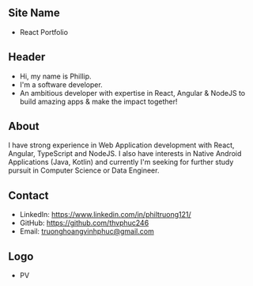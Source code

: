## Site Name
- React Portfolio

## Header
- Hi, my name is Phillip. 
- I'm a software developer.
- An ambitious developer with expertise in React, Angular & NodeJS to build amazing apps & make the impact together!

## About
I have strong experience in Web Application development with React, Angular, TypeScript and NodeJS. I also have interests in Native Android Applications (Java, Kotlin) and currently I'm seeking for further study pursuit in Computer Science or Data Engineer.

## Contact
- LinkedIn: https://www.linkedin.com/in/philtruong121/
- GitHub: https://github.com/thvphuc246
- Email: truonghoangvinhphuc@gmail.com

## Logo
- PV
